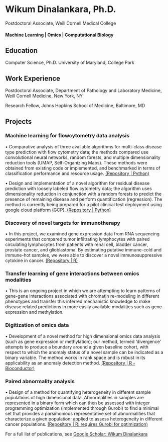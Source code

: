 # Wikum Dinalankara, Ph.D.
Postdoctoral Associate, Weill Cornell Medical College

#### Machine Learning | Omics | Computational Biology 

## Education
Computer Science, Ph.D.
University of Maryland, College Park

## Work Experience
Postdoctoral Associate, Department of Pathology and Laboratory Medicine, Weill Cornell Medicine, New York, NY

Research Fellow, Johns Hopkins School of Medicine, Baltimore, MD

## Projects
### Machine learning for flowcytometry data analysis
•	Comparative analysis of three available algorithms for multi-class disease type prediction with flow cytometry data; the methods compared use convolutional neural networks, random forests, and multiple dimensionality reduction tools (UMAP, Self-Organizing Maps). These methods were obtained from existing code or implemented, and benchmarked in terms of classification performance and resource usage. [(Repository | Python)](https://github.com/wikum/flowComparison)

•	Design and implementation of a novel algorithm for residual disease prediction with loosely labeled flow cytometry data; the algorithm uses dimensionality reduction in conjunction with a random forests to predict the presence of remaining disease and perform quantification (regression). The method is currently being prepared for a pilot clinical test deployment using google cloud platform (GCP). [(Repository | Python)](<https://github.com/wikum/CLLMRD>)

### Discovery of novel targets for immunotherapy
•	In this project, we examined gene expression data from RNA sequencing experiments that compared tumor infiltrating lymphocytes with paired circulating lymphocytes from patients with renal cell, bladder cancer, prostate cancer, and glioblastoma. By estimating putative immune-cold and immune-hot samples, we were able to discover a novel immunosuppressive cytokine in cancer. [(Repository | R)](https://github.com/wikum/TILsAnalysis)

### Transfer learning of gene interactions between omics modalities
•	This is an ongoing project in which we are attempting to learn patterns of gene-gene interactions associated with chromatin re-modeling in different phenotypes and transfer this inferred mechanistic knowledge to make disease related predictions in more easily available modalities such as gene expression and methylation.

### Digitization of omics data
•	Development of a novel method for high dimensional omics data analysis (such as gene expression or methylation); our method, termed ‘divergence’ attempts to produce a boundary around a given baseline cohort, with respect to which the anomaly status of a novel sample can be indicated as a binary variable. The method works in rank space and is robust in its applicability as an anomaly detection method. [(Repository | R - Bioconductor)](https://github.com/wikum/divergence)

### Paired abnormality analysis
•	Design of a method for quantifying heterogeneity in different sample populations of high dimensional data. Abnormalities in samples are represented in a binary form which can then be assessed with integer programming optimization (implemented through Gurobi) to find a minimal set that provides a parsimonious representative set of abnormalities that characterize a given population; applied to assess heterogeneity in different cancer populations. [(Repository | R; requires Gurobi for optimization)](https://github.com/wikum/CoveringAnalysis)


For a full list of publications, see [Google Scholar: Wikum Dinalankara](https://scholar.google.com/citations?user=T2E7-X4AAAAJ)

